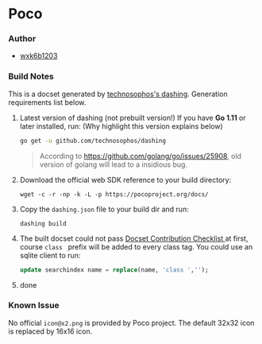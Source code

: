 Poco
=======================

### Author
 + [wxk6b1203](https://github.com/wxk6b1203)

### Build Notes
This is a docset generated by [technosophos's dashing](https://github.com/technosophos/dashing). Generation requirements list below.

1. Latest version of dashing (not prebuilt version!)
	If you have **Go 1.11** or later installed, run: (Why highlight this version explains below)
	```sh
	go get -u github.com/technosophos/dashing
	```
	> According to https://github.com/golang/go/issues/25908, old version of golang will lead to a insidious bug.

2. Download the official web SDK reference to your build directory:
	```
	wget -c -r -np -k -L -p https://pocoproject.org/docs/
	```

3. Copy the `dashing.json` file to your build dir and run:
	```
	dashing build
	```

4. The built docset could not pass [Docset Contribution Checklist
](https://github.com/Kapeli/Dash-User-Contributions/wiki/Docset-Contribution-Checklist) at first, course `class ` prefix will be added to every class tag. You could use an sqlite client to run:
	```sql
	update searchindex name = replace(name, 'class ','');
	```

5. done

### Known Issue
No official `icon@x2.png` is provided by Poco project. The default 32x32 icon is replaced by 16x16 icon.
